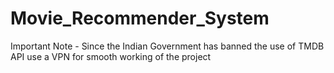 # Movie_Recommender_System
Important Note - Since the Indian Government has banned the use of TMDB API use a VPN for smooth working of the project
